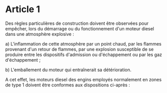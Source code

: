 # Article 1

Des règles particulières de construction doivent être observées pour empêcher, lors du démarrage ou du fonctionnement d'un moteur diesel dans une atmosphère explosive :

a) L'inflammation de cette atmosphère par un point chaud, par les flammes provenant d'un retour de flammes, par une explosion susceptible de se produire entre les dispositifs d'admission ou d'échappement ou par les gaz d'échappement ;

b) L'emballement du moteur qui entraînerait sa détérioration.

A cet effet, les moteurs diesel des engins employés normalement en zones de type 1 doivent être conformes aux dispositions ci-après :
